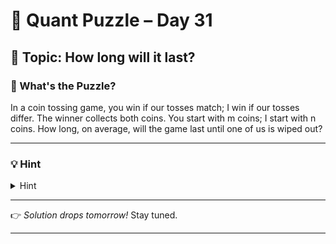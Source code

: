 # 🧠 Quant Puzzle – Day 31

## 📌 Topic: How long will it last?

### 🤔 What's the Puzzle?

In a coin tossing game, you win if our tosses match; I win if our tosses differ. The winner collects both coins. You start with m coins; I start with n coins.
How long, on average, will the game last until one of us is wiped out?

---

### 💡 Hint

<details>
<summary>Hint</summary>

Try finding a recurrence relation for the expected length of the game if you start with x coins.

</details>

---

👉 *Solution drops tomorrow!*
Stay tuned.

---


